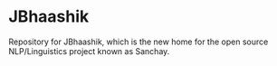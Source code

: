 # JBhaashik
Repository for JBhaashik, which is the new home for the open source NLP/Linguistics project known as Sanchay.
